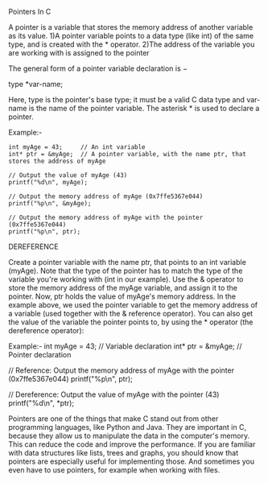 Pointers In C

A pointer is a variable that stores the memory address of another variable as its value.
1)A pointer variable points to a data type (like int) of the same type, and is created with the * operator.
2)The address of the variable you are working with is assigned to the pointer

The general form of a pointer variable declaration is −

   type *var-name;
   
Here, type is the pointer's base type; it must be a valid C data type and var-name is the name of the pointer variable.
The asterisk * is used to declare a pointer.

Example:-

    int myAge = 43;     // An int variable
    int* ptr = &myAge;  // A pointer variable, with the name ptr, that stores the address of myAge

    // Output the value of myAge (43)
    printf("%d\n", myAge);

    // Output the memory address of myAge (0x7ffe5367e044)
    printf("%p\n", &myAge);

    // Output the memory address of myAge with the pointer (0x7ffe5367e044)
    printf("%p\n", ptr);
    
DEREFERENCE

Create a pointer variable with the name ptr, that points to an int variable (myAge). Note that the type of the pointer has to match the type of the variable you're working with (int in our example).
Use the & operator to store the memory address of the myAge variable, and assign it to the pointer.
Now, ptr holds the value of myAge's memory address.
In the example above, we used the pointer variable to get the memory address of a variable (used together with the & reference operator).
You can also get the value of the variable the pointer points to, by using the * operator (the dereference operator):

Example:-
int myAge = 43;     // Variable declaration
int* ptr = &myAge;  // Pointer declaration

  // Reference: Output the memory address of myAge with the pointer (0x7ffe5367e044)
  printf("%p\n", ptr);

  // Dereference: Output the value of myAge with the pointer (43)
  printf("%d\n", *ptr);
  
Pointers are one of the things that make C stand out from other programming languages, like Python and Java.
They are important in C, because they allow us to manipulate the data in the computer's memory. This can reduce the code and improve the performance. If you are familiar with data structures like lists, trees and graphs, you should know that pointers are especially useful for implementing those. And sometimes you even have to use pointers, for example when working with files.
